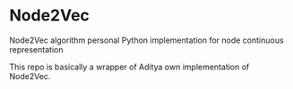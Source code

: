 # Node2Vec
Node2Vec algorithm personal Python implementation for node continuous representation

This repo is basically a wrapper of Aditya own implementation of Node2Vec.